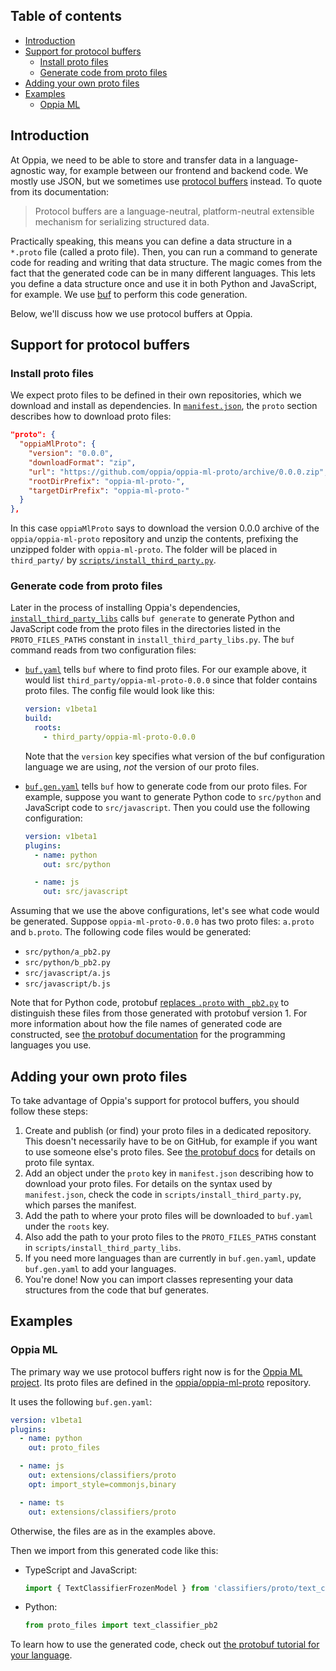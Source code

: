 ## Table of contents

* [Introduction](#introduction)
* [Support for protocol buffers](#support-for-protocol-buffers)
  * [Install proto files](#install-proto-files)
  * [Generate code from proto files](#generate-code-from-proto-files)
* [Adding your own proto files](#adding-your-own-proto-files)
* [Examples](#examples)
  * [Oppia ML](#oppia-ml)

## Introduction

At Oppia, we need to be able to store and transfer data in a language-agnostic way, for example between our frontend and backend code. We mostly use JSON, but we sometimes use [protocol buffers](https://developers.google.com/protocol-buffers/) instead. To quote from its documentation:

> Protocol buffers are a language-neutral, platform-neutral extensible mechanism for serializing structured data.

Practically speaking, this means you can define a data structure in a `*.proto` file (called a proto file). Then, you can run a command to generate code for reading and writing that data structure. The magic comes from the fact that the generated code can be in many different languages. This lets you define a data structure once and use it in both Python and JavaScript, for example. We use [buf](https://docs.buf.build) to perform this code generation.

Below, we'll discuss how we use protocol buffers at Oppia.

## Support for protocol buffers

### Install proto files

We expect proto files to be defined in their own repositories, which we download and install as dependencies. In [`manifest.json`](https://github.com/oppia/oppia/blob/develop/manifest.json), the `proto` section describes how to download proto files:

```json
"proto": {
  "oppiaMlProto": {
    "version": "0.0.0",
    "downloadFormat": "zip",
    "url": "https://github.com/oppia/oppia-ml-proto/archive/0.0.0.zip",
    "rootDirPrefix": "oppia-ml-proto-",
    "targetDirPrefix": "oppia-ml-proto-"
  }
},
```

In this case `oppiaMlProto` says to download the version 0.0.0 archive of the `oppia/oppia-ml-proto` repository and unzip the contents, prefixing the unzipped folder with `oppia-ml-proto`. The folder will be placed in `third_party/` by [`scripts/install_third_party.py`](https://github.com/oppia/oppia/blob/develop/scripts/install_third_party.py).

### Generate code from proto files

Later in the process of installing Oppia's dependencies, [`install_third_party_libs`](https://github.com/oppia/oppia/blob/develop/scripts/install_third_party_libs.py) calls `buf generate` to generate Python and JavaScript code from the proto files in the directories listed in the `PROTO_FILES_PATHS` constant in `install_third_party_libs.py`. The `buf` command reads from two configuration files:

* [`buf.yaml`](https://github.com/oppia/oppia/blob/develop/buf.yaml) tells `buf` where to find proto files. For our example above, it would list `third_party/oppia-ml-proto-0.0.0` since that folder contains proto files. The config file would look like this:

  ```yaml
  version: v1beta1
  build:
    roots:
      - third_party/oppia-ml-proto-0.0.0
  ```

  Note that the `version` key specifies what version of the buf configuration language we are using, _not_ the version of our proto files.

* [`buf.gen.yaml`](https://github.com/oppia/oppia/blob/develop/buf.gen.yaml) tells `buf` how to generate code from our proto files. For example, suppose you want to generate Python code to `src/python` and JavaScript code to `src/javascript`. Then you could use the following configuration:

  ```yaml
  version: v1beta1
  plugins:
    - name: python
      out: src/python

    - name: js
      out: src/javascript
  ```

Assuming that we use the above configurations, let's see what code would be generated. Suppose `oppia-ml-proto-0.0.0` has two proto files: `a.proto` and `b.proto`. The following code files would be generated:

* `src/python/a_pb2.py`
* `src/python/b_pb2.py`
* `src/javascript/a.js`
* `src/javascript/b.js`

Note that for Python code, protobuf [replaces `.proto` with `_pb2.py`](https://developers.google.com/protocol-buffers/docs/reference/python-generated#invocation) to distinguish these files from those generated with protobuf version 1. For more information about how the file names of generated code are constructed, see [the protobuf documentation](https://developers.google.com/protocol-buffers/docs/reference/overview) for the programming languages you use.

## Adding your own proto files

To take advantage of Oppia's support for protocol buffers, you should follow these steps:

1. Create and publish (or find) your proto files in a dedicated repository. This doesn't necessarily have to be on GitHub, for example if you want to use someone else's proto files. See [the protobuf docs](https://developers.google.com/protocol-buffers/docs/proto3) for details on proto file syntax.
2. Add an object under the `proto` key in `manifest.json` describing how to download your proto files. For details on the syntax used by `manifest.json`, check the code in `scripts/install_third_party.py`, which parses the manifest.
3. Add the path to where your proto files will be downloaded to `buf.yaml` under the `roots` key.
4. Also add the path to your proto files to the `PROTO_FILES_PATHS` constant in `scripts/install_third_party_libs`.
4. If you need more languages than are currently in `buf.gen.yaml`, update `buf.gen.yaml` to add your languages.
5. You're done! Now you can import classes representing your data structures from the code that buf generates.

## Examples

### Oppia ML

The primary way we use protocol buffers right now is for the [Oppia ML project](https://github.com/oppia/oppia-ml). Its proto files are defined in the [oppia/oppia-ml-proto](https://github.com/oppia/oppia-ml-proto) repository.

It uses the following `buf.gen.yaml`:

```yaml
version: v1beta1
plugins:
  - name: python
    out: proto_files

  - name: js
    out: extensions/classifiers/proto
    opt: import_style=commonjs,binary

  - name: ts
    out: extensions/classifiers/proto
```

Otherwise, the files are as in the examples above.

Then we import from this generated code like this:

* TypeScript and JavaScript:

  ```ts
  import { TextClassifierFrozenModel } from 'classifiers/proto/text_classifier';
  ```

* Python:

  ```python
  from proto_files import text_classifier_pb2
  ```

To learn how to use the generated code, check out [the protobuf tutorial for your language](https://developers.google.com/protocol-buffers/docs/tutorials).
